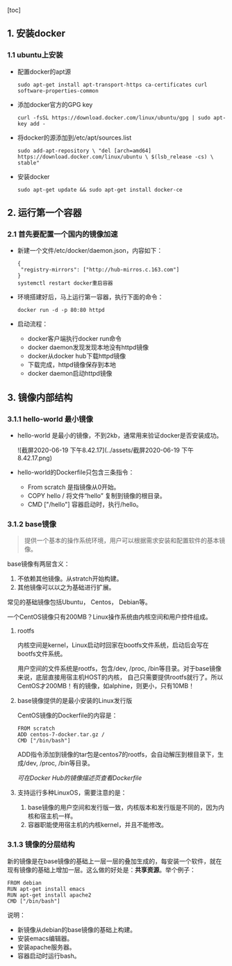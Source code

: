 [toc]



## 1.  安装docker

### 1.1 ubuntu上安装

- 配置docker的apt源

  ```shell
  sudo apt-get install apt-transport-https ca-certificates curl software-properties-common
  ```

- 添加docker官方的GPG key

  ```shell
  curl -fsSL https://download.docker.com/linux/ubuntu/gpg | sudo apt-key add -
  ```

- 将docker的源添加到/etc/apt/sources.list

  ```shell
  sudo add-apt-repository \ "del [arch=amd64]
  https://download.docker.com/linux/ubuntu \ $(lsb_release -cs) \ stable"
  ```

- 安装docker

  ```shell
  sudo apt-get update && sudo apt-get install docker-ce
  ```



## 2.  运行第一个容器

### 2.1 首先要配置一个国内的镜像加速

 - 新建一个文件/etc/docker/daemon.json，内容如下：

   ```shell
   {
   	"registry-mirrors": ["http://hub-mirros.c.163.com"]
   }
   systemctl restart docker重启容器
   ```

  - 环境搭建好后，马上运行第一容器，执行下面的命令：

    ```shell
    docker run -d -p 80:80 httpd
    ```

 - 启动流程：
   	- docker客户端执行docker run命令
   	- docker daemon发现发现本地没有httpd镜像
   	- docker从docker hub下载httpd镜像
   	- 下载完成，httpd镜像保存到本地
   	- docker daemon启动httpd镜像



## 3. 镜像内部结构

### 3.1.1 hello-world 最小镜像

- hello-world 是最小的镜像，不到2kb，通常用来验证docker是否安装成功。

  ![截屏2020-06-19 下午8.42.17](../assets/截屏2020-06-19 下午8.42.17.png)

- hello-world的Dockerfile只包含三条指令：

  - From scratch 是指镜像从0开始。
  - COPY hello /  将文件“hello” 复制到镜像的根目录。
  - CMD ["/hello"] 容器启动时，执行/hello。



### 3.1.2 base镜像

>  提供一个基本的操作系统环境，用户可以根据需求安装和配置软件的基本镜像。

base镜像有两层含义：

1. 不依赖其他镜像。从stratch开始构建。
2. 其他镜像可以以之为基础进行扩展。

常见的基础镜像包括Ubuntu， Centos， Debian等。



一个CentOS镜像只有200MB？Linux操作系统由内核空间和用户控件组成。

1. rootfs

   内核空间是kernel，Linux启动时回家在bootfs文件系统，启动后会写在bootfs文件系统。

   用户空间的文件系统是rootfs，包含/dev, /proc, /bin等目录。对于base镜像来说，底层直接用宿主机HOST的内核， 自己只需要提供rootfs就行了。所以CentOS才200MB！有的镜像，如alphine，则更小，只有10MB！

2. base镜像提供的是最小安装的Linux发行版

   CentOS镜像的Dockerfile的内容是：

   ```shell
   FROM scratch
   ADD centos-7-docker.tar.gz /
   CMD ["/bin/bash"]
   ```

   ADD指令添加到镜像的tar包是centos7的rootfs，会自动解压到根目录下，生成/dev, /proc, /bin等目录。

   *可在Docker Hub的镜像描述页查看Dockerfile*

3. 支持运行多种LinuxOS，需要注意的是：

   1. base镜像的用户空间和发行版一致，内核版本和发行版是不同的，因为内核和宿主机一样。
   2. 容器职能使用宿主机的内核kernel，并且不能修改。

### 3.1.3 镜像的分层结构

新的镜像是在base镜像的基础上一层一层的叠加生成的，每安装一个软件，就在现有镜像的基础上增加一层。这么做的好处是：**共享资源**。举个例子：

```shell
FROM debian
RUN apt-get install emacs
RUN apt-get install apache2
CMD ["/bin/bash"]
```

说明：

- 新镜像从debian的base镜像的基础上构建。
- 安装emacs编辑器。
- 安装apache服务器。
- 容器启动时运行bash。





​		